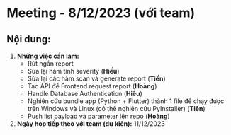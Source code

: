 # Meeting - 8/12/2023 (với team)
## Nội dung:
1. **Những việc cần làm:**
    - Rút ngắn report 
    - Sửa lại hàm tính severity (**Hiếu**)
    - Sửa lại các hàm scan và generate report (**Tiến**)
    - Tạo API để Frontend request report (**Hoàng**)
    - Handle Database Authentication (**Hiếu**)
    - Nghiên cứu bundle app (Python + Flutter) thành 1 file để chạy được trên Windows và Linux (có thể nghiên cứu PyInstaller) (**Tiến**)
    - Push list payload và parameter lên repo (**Hoàng**)
2. **Ngày họp tiếp theo với team (dự kiến):** 11/12/2023

